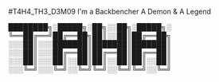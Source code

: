#T4H4_TH3_D3M09
I'm a Backbencher
A Demon & A Legend

████████╗░█████╗░██╗░░██╗░█████╗░
╚══██╔══╝██╔══██╗██║░░██║██╔══██╗
░░░██║░░░███████║███████║███████║
░░░██║░░░██╔══██║██╔══██║██╔══██║
░░░██║░░░██║░░██║██║░░██║██║░░██║
░░░╚═╝░░░╚═╝░░╚═╝╚═╝░░╚═╝╚═╝░░╚═╝
